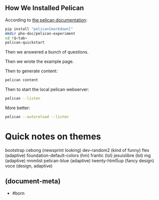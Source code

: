 
## How We Installed Pelican

According to [the pelican documentation][url1]:

```bash
pip install "pelican[markdown]"
mkdir pho-doc/pelican-experiment
cd !$<tab>
pelican-quickstart
```

Then we answered a bunch of questions.

Then we wrote the example page.

Then to generate content:

```bash
pelican content
```

Then to start the local pelican webserver:

```bash
pelican --listen
```

More better:
```bash
pelican --autoreload --listen
```



# Quick notes on themes

bootstrap
cebong (newsprint looking)
dev-random2 (kind of funny)
flex (adaptive)
foundation-default-colors (hm)
frantic (lol)
jesuislibre (lol)
mg (adaptive)
mnmlist
pelican-blue (adaptive)
twenty-html5up (fancy design)
voce (design, adaptive)



[url1]: https://docs.getpelican.com/en/latest/quickstart.html



## (document-meta)
  - #born
